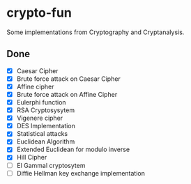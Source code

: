 # crypto-fun
Some implementations from Cryptography and Cryptanalysis.
## Done
- [x] Caesar Cipher
- [x] Brute force attack on Caesar Cipher
- [x] Affine cipher
- [x] Brute force attack on Affine Cipher
- [x] Eulerphi function
- [x] RSA Cryptosysytem
- [x] Vigenere cipher
- [x] DES Implementation
- [x] Statistical attacks
- [x] Euclidean Algorithm
- [x] Extended Euclidean for modulo inverse
- [x] Hill Cipher
- [ ] El Gammal cryptosytem
- [ ] Diffie Hellman key exchange implementation
